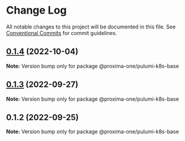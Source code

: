# Change Log

All notable changes to this project will be documented in this file.
See [Conventional Commits](https://conventionalcommits.org) for commit guidelines.

## [0.1.4](https://github.com/proxima-one/pulumi-components/compare/@proxima-one/pulumi-k8s-base@0.1.3...@proxima-one/pulumi-k8s-base@0.1.4) (2022-10-04)

**Note:** Version bump only for package @proxima-one/pulumi-k8s-base





## [0.1.3](https://github.com/proxima-one/pulumi-components/compare/@proxima-one/pulumi-k8s-base@0.1.2...@proxima-one/pulumi-k8s-base@0.1.3) (2022-09-27)

**Note:** Version bump only for package @proxima-one/pulumi-k8s-base





## 0.1.2 (2022-09-25)

**Note:** Version bump only for package @proxima-one/pulumi-k8s-base
